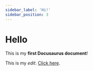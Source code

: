 ```yaml
---
sidebar_label: 'Hi!'
sidebar_position: 3
---
```

# Hello

This is my **first Docusaurus document**!

This is my *edit*. [Click here](https://www.google.com).